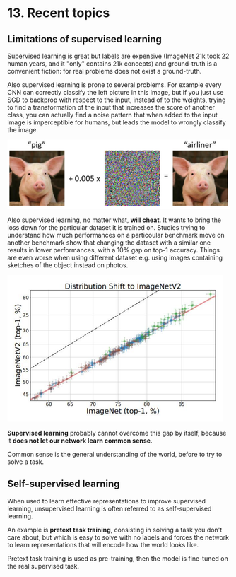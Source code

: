 # 13. Recent topics

## Limitations of supervised learning

Supervised learning is great but labels are expensive (ImageNet 21k took 22 human years, and it "only" contains 21k concepts) and ground-truth is a convenient fiction: for real problems does not exist a ground-truth.

Also supervised learning is prone to several problems. For example every CNN can correctly classify the left picture in this image, but if you just use SGD to backprop with respect to the input, instead of to the weights, trying to find a transformation of the input that increases the score of another class, you can actually find a noise pattern that when added to the input image is imperceptible for humans, but leads the model to wrongly classify the image.

![](assets/markdown-img-paste-20220105185229563.png)

Also supervised learning, no matter what, **will cheat**. It wants to bring the loss down for the particular dataset it is trained on. Studies trying to understand how much performances on a particoular benchmark move on another benchmark show that changing the dataset with a similar one results in lower performances, with a 10% gap on top-1 accuracy. Things are even worse when using different dataset e.g. using images containing sketches of the object instead on photos.

![](assets/markdown-img-paste-20220105190056743.png)

**Supervised learning** probably cannot overcome this gap by itself, because it **does not let our network learn common sense**.

Common sense is the general understanding of the world, before to try to solve a task.

## Self-supervised learning

When used to learn effective representations to improve supervised learning, unsupervised learning is often referred to as self-supervised learning.

An example is **pretext task training**, consisting in solving a task you don't care about, but which is easy to solve with no labels and forces the network to learn representations that will encode how the world looks like.

Pretext task training is used as pre-training, then the model is fine-tuned on the real supervised task.
